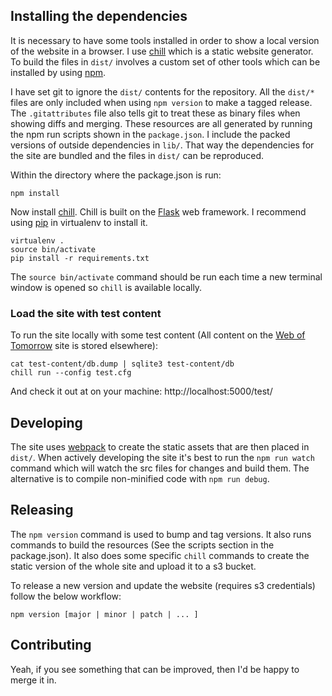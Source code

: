 
## Installing the dependencies

It is necessary to have some tools installed in order to show a local version
of the website in a browser.  I use
[chill](https://github.com/jkenlooper/chill) which is a static website
generator.  To build the files in `dist/` involves a custom set of other tools
which can be installed by using [npm](https://www.npmjs.com/).

I have set git to ignore the `dist/` contents for the repository.  All the
`dist/*` files are only included when using `npm version` to make a tagged
release.  The `.gitattributes` file also tells git to treat these as binary
files when showing diffs and merging.  These resources are all generated by
running the npm run scripts shown in the `package.json`. I include the packed
versions of outside dependencies in `lib/`.  That way the dependencies for the
site are bundled and the files in `dist/` can be reproduced.

Within the directory where the package.json is run:

    npm install

Now install [chill](https://github.com/jkenlooper/chill).  Chill is built on
the [Flask](http://flask.pocoo.org/) web framework.  I recommend using
[pip](https://pip.pypa.io/en/stable/) in virtualenv to install it.

    virtualenv .
    source bin/activate
    pip install -r requirements.txt

The `source bin/activate` command should be run each time a new terminal window
is opened so `chill` is available locally.

### Load the site with test content

To run the site locally with some test content (All content on the
[Web of Tomorrow](http://www.weboftomorrow.com) site is stored elsewhere):

    cat test-content/db.dump | sqlite3 test-content/db
    chill run --config test.cfg

And check it out at on your machine: http://localhost:5000/test/

## Developing

The site uses [webpack](https://webpack.github.io/) to create the static assets
that are then placed in `dist/`.  When actively developing the site it's best
to run the `npm run watch` command which will watch the src files for changes
and build them.  The alternative is to compile non-minified code with `npm run
debug`.


## Releasing

The `npm version` command is used to bump and tag versions. It also runs
commands to build the resources (See the scripts section in the package.json).
It also does some specific `chill` commands to create the static version of the
whole site and upload it to a s3 bucket.

To release a new version and update the website (requires s3
credentials) follow the below workflow:

    npm version [major | minor | patch | ... ]


## Contributing

Yeah, if you see something that can be improved, then I'd be happy to merge it
in.  
